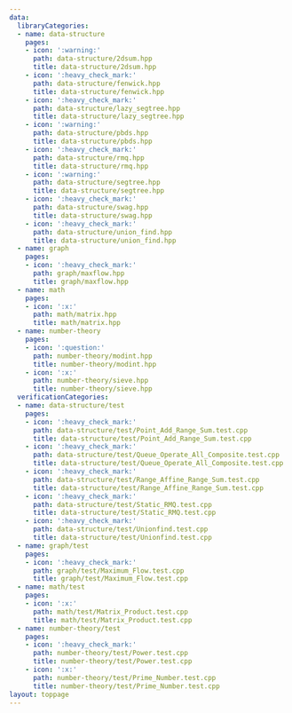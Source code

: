```yaml
---
data:
  libraryCategories:
  - name: data-structure
    pages:
    - icon: ':warning:'
      path: data-structure/2dsum.hpp
      title: data-structure/2dsum.hpp
    - icon: ':heavy_check_mark:'
      path: data-structure/fenwick.hpp
      title: data-structure/fenwick.hpp
    - icon: ':heavy_check_mark:'
      path: data-structure/lazy_segtree.hpp
      title: data-structure/lazy_segtree.hpp
    - icon: ':warning:'
      path: data-structure/pbds.hpp
      title: data-structure/pbds.hpp
    - icon: ':heavy_check_mark:'
      path: data-structure/rmq.hpp
      title: data-structure/rmq.hpp
    - icon: ':warning:'
      path: data-structure/segtree.hpp
      title: data-structure/segtree.hpp
    - icon: ':heavy_check_mark:'
      path: data-structure/swag.hpp
      title: data-structure/swag.hpp
    - icon: ':heavy_check_mark:'
      path: data-structure/union_find.hpp
      title: data-structure/union_find.hpp
  - name: graph
    pages:
    - icon: ':heavy_check_mark:'
      path: graph/maxflow.hpp
      title: graph/maxflow.hpp
  - name: math
    pages:
    - icon: ':x:'
      path: math/matrix.hpp
      title: math/matrix.hpp
  - name: number-theory
    pages:
    - icon: ':question:'
      path: number-theory/modint.hpp
      title: number-theory/modint.hpp
    - icon: ':x:'
      path: number-theory/sieve.hpp
      title: number-theory/sieve.hpp
  verificationCategories:
  - name: data-structure/test
    pages:
    - icon: ':heavy_check_mark:'
      path: data-structure/test/Point_Add_Range_Sum.test.cpp
      title: data-structure/test/Point_Add_Range_Sum.test.cpp
    - icon: ':heavy_check_mark:'
      path: data-structure/test/Queue_Operate_All_Composite.test.cpp
      title: data-structure/test/Queue_Operate_All_Composite.test.cpp
    - icon: ':heavy_check_mark:'
      path: data-structure/test/Range_Affine_Range_Sum.test.cpp
      title: data-structure/test/Range_Affine_Range_Sum.test.cpp
    - icon: ':heavy_check_mark:'
      path: data-structure/test/Static_RMQ.test.cpp
      title: data-structure/test/Static_RMQ.test.cpp
    - icon: ':heavy_check_mark:'
      path: data-structure/test/Unionfind.test.cpp
      title: data-structure/test/Unionfind.test.cpp
  - name: graph/test
    pages:
    - icon: ':heavy_check_mark:'
      path: graph/test/Maximum_Flow.test.cpp
      title: graph/test/Maximum_Flow.test.cpp
  - name: math/test
    pages:
    - icon: ':x:'
      path: math/test/Matrix_Product.test.cpp
      title: math/test/Matrix_Product.test.cpp
  - name: number-theory/test
    pages:
    - icon: ':heavy_check_mark:'
      path: number-theory/test/Power.test.cpp
      title: number-theory/test/Power.test.cpp
    - icon: ':x:'
      path: number-theory/test/Prime_Number.test.cpp
      title: number-theory/test/Prime_Number.test.cpp
layout: toppage
---
```

